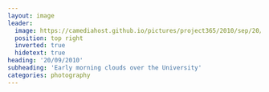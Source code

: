 ```yaml
---
layout: image
leader:
  image: https://camediahost.github.io/pictures/project365/2010/sep/20/200910.jpg
  position: top right
  inverted: true
  hidetext: true
heading: '20/09/2010'
subheading: 'Early morning clouds over the University'
categories: photography
---
```

